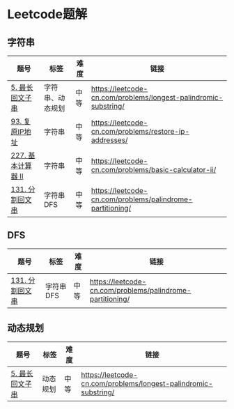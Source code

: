 # Leetcode题解

## 字符串

| 题号 | 标签 | 难度 | 链接 |
| ----| ---- | ---- | ---- |
| [5. 最长回文子串](5/5.md) | 字符串、动态规划 | 中等 | https://leetcode-cn.com/problems/longest-palindromic-substring/ |
| [93. 复原IP地址](93/93.md) | 字符串 | 中等 | https://leetcode-cn.com/problems/restore-ip-addresses/ |
| [227. 基本计算器 II](227/227.md) | 字符串 | 中等 | https://leetcode-cn.com/problems/basic-calculator-ii/ |
| [131. 分割回文串](131/131.md) | 字符串 DFS | 中等 | https://leetcode-cn.com/problems/palindrome-partitioning/ |

## DFS

| 题号 | 标签 | 难度 | 链接 |
| ----| ---- | ---- | ---- |
| [131. 分割回文串](131/131.md) | 字符串 DFS | 中等 | https://leetcode-cn.com/problems/palindrome-partitioning/ |


## 动态规划

| 题号 | 标签 | 难度 | 链接 |
| ----| ---- | ---- | ---- |
| [5. 最长回文子串](5/5.md) | 动态规划 | 中等 | https://leetcode-cn.com/problems/longest-palindromic-substring/ |


